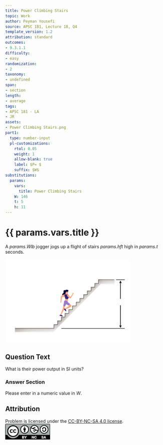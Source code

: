 ```yaml
---
title: Power Climbing Stairs
topic: Work
author: Peyman Yousefi
source: APSC 181, Lecture 18, Q4
template_version: 1.2
attribution: standard
outcomes:
- 9.3.1.1
difficulty:
- easy
randomization:
- 2
taxonomy:
- undefined
span:
- section
length:
- average
tags:
- APSC 181 - LA
- JR
assets:
- Power Climbing Stairs.png
part1:
  type: number-input
  pl-customizations:
    rtol: 0.05
    weight: 1
    allow-blank: true
    label: $P= $
    suffix: $W$
substitutions:
  params:
    vars:
      title: Power Climbing Stairs
    W: 146
    t: 5
    h: 11
---
```

# {{ params.vars.title }}
A ${{ params.W }}lb$ jogger jogs up a flight of stairs ${{ params.h }}ft$ high in ${{ params.t }}$ seconds.

<img src="Power Climbing Stairs.png" width=400>

## Question Text

What is their power output in SI units?

### Answer Section

Please enter in a numeric value in $W$.

## Attribution

Problem is licensed under the [CC-BY-NC-SA 4.0 license](https://creativecommons.org/licenses/by-nc-sa/4.0/).<br> ![The Creative Commons 4.0 license requiring attribution-BY, non-commercial-NC, and share-alike-SA license.](https://raw.githubusercontent.com/firasm/bits/master/by-nc-sa.png)